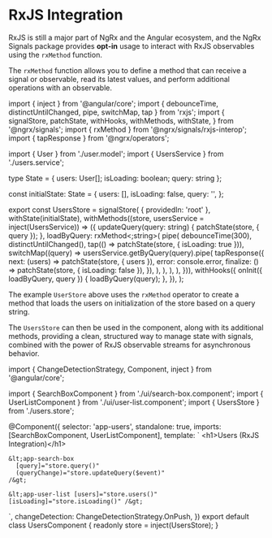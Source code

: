 # RxJS Integration

RxJS is still a major part of NgRx and the Angular ecosystem, and the NgRx Signals package provides **opt-in** usage to interact with RxJS observables using the `rxMethod` function.

The `rxMethod` function allows you to define a method that can receive a signal or observable, read its latest values, and perform additional operations with an observable.

<code-example header="users.store.ts">
import { inject } from '@angular/core';
import { debounceTime, distinctUntilChanged, pipe, switchMap, tap } from 'rxjs';
import {
  signalStore,
  patchState,
  withHooks,
  withMethods,
  withState,
} from '@ngrx/signals';
import { rxMethod } from '@ngrx/signals/rxjs-interop';
import { tapResponse } from '@ngrx/operators';

import { User } from './user.model';
import { UsersService } from './users.service';

type State = { users: User[]; isLoading: boolean; query: string };

const initialState: State = {
  users: [],
  isLoading: false,
  query: '',
};

export const UsersStore = signalStore(
  { providedIn: 'root' },
  withState(initialState),
  withMethods((store, usersService = inject(UsersService)) =&gt; ({
    updateQuery(query: string) {
      patchState(store, { query });
    },
    loadByQuery: rxMethod&lt;;string&gt;(
      pipe(
        debounceTime(300),
        distinctUntilChanged(),
        tap(() =&gt; patchState(store, { isLoading: true })),
        switchMap((query) =&gt;
          usersService.getByQuery(query).pipe(
            tapResponse({
              next: (users) =&gt; patchState(store, { users }),
              error: console.error,
              finalize: () =&gt; patchState(store, { isLoading: false }),
            }),
          ),
        ),
      ),
    ),
  })),
  withHooks({
    onInit({ loadByQuery, query }) {
      loadByQuery(query);
    },
  }),
);
</code-example>

The example `UserStore` above uses the `rxMethod` operator to create a method that loads the users on initialization of the store based on a query string.

The `UsersStore` can then be used in the component, along with its additional methods, providing a clean, structured way to manage state with signals, combined with the power of RxJS observable streams for asynchronous behavior.

<code-example header="users.component.ts">
import { ChangeDetectionStrategy, Component, inject } from '@angular/core';

import { SearchBoxComponent } from './ui/search-box.component';
import { UserListComponent } from './ui/user-list.component';
import { UsersStore } from './users.store';

@Component({
  selector: 'app-users',
  standalone: true,
  imports: [SearchBoxComponent, UserListComponent],
  template: `
    &lt;h1&gt;Users (RxJS Integration)&lt;/h1&gt;

    &lt;app-search-box
      [query]="store.query()"
      (queryChange)="store.updateQuery($event)"
    /&gt;

    &lt;app-user-list [users]="store.users()" [isLoading]="store.isLoading()" /&gt;
  `,
  changeDetection: ChangeDetectionStrategy.OnPush,
})
export default class UsersComponent {
  readonly store = inject(UsersStore);
}
</code-example>